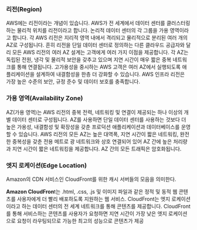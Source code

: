### 리전(Region)

AWS에는 리전이라는 개념이 있습니다. AWS가 전 세계에서 데이터 센터를 클러스터링하는 물리적 위치를 리전이라고 합니다. 논리적 데이터 센터의 각 그룹을 가용 영역이라고 합니다. 각 AWS 리전은 지리적 영역 내에서 격리되고 물리적으로 분리된 여러 개의 AZ로 구성됩니다. 흔히 리전을 단일 데이터 센터로 정의하는 다른 클라우드 공급자와 달리 모든 AWS 리전의 여러 AZ 설계는 고객에게 여러 가지 이점을 제공합니다. 각 AZ는 독립된 전원, 냉각 및 물리적 보안을 갖추고 있으며 지연 시간이 매우 짧은 중복 네트워크를 통해 연결됩니다. 고가용성을 중시하는 AWS 고객은 여러 AZ에서 실행되도록 애플리케이션을 설계하여 내결함성을 한층 더 강화할 수 있습니다. AWS 인프라 리전은 가장 높은 수준의 보안, 규정 준수 및 데이터 보호를 충족합니다.

### 가용 영역(Availability Zone)

AZ(가용 영역)는 AWS 리전의 중복 전력, 네트워킹 및 연결이 제공되는 하나 이상의 개별 데이터 센터로 구성됩니다. AZ를 사용하면 단일 데이터 센터를 사용하는 것보다 더 높은 가용성, 내결함성 및 확장성을 갖춘 프로덕션 애플리케이션과 데이터베이스를 운영할 수 있습니다. AWS 리전의 모든 AZ는 높은 대역폭, 지연 시간이 짧은 네트워킹, 완전한 중복성을 갖춘 전용 메트로 광 네트워크와 상호 연결되어 있어 AZ 간에 높은 처리량과 지연 시간이 짧은 네트워킹을 제공합니다. AZ 간의 모든 트래픽은 암호화됩니다.

### 엣지 로케이션(Edge Location)

Amazon의 CDN 서비스인 CloudFront를 위한 캐시 서버들의 모음을 의미한다.

**Amazon CloudFron**t는 .html, .css, .js 및 이미지 파일과 같은 정적 및 동적 웹 콘텐츠를 사용자에게 더 빨리 배포하도록 지원하는 웹 서비스. CloudFront는 엣지 로케이션이라고 하는 데이터 센터의 전 세계 네트워크를 통해 콘텐츠를 제공합니다. CloudFront를 통해 서비스하는 콘텐츠를 사용자가 요청하면 지연 시간이 가장 낮은 엣지 로케이션으로 요청이 라우팅되므로 가능한 최고의 성능으로 콘텐츠가 제공

